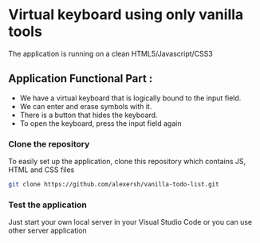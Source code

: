 # Virtual keyboard using only vanilla tools

The application is running on a clean HTML5/Javascript/CSS3

## Application Functional Part :
- We have a virtual keyboard that is logically bound to the input field.
- We can enter and erase symbols with it.
- There is a button that hides the keyboard.
- To open the keyboard, press the input field again

### Clone the repository
To easily set up the application, clone this repository which contains JS, HTML and CSS files

```bash
git clone https://github.com/alexersh/vanilla-todo-list.git
```

### Test the application
Just start your own local server in your Visual Studio Code or you can use other server application
